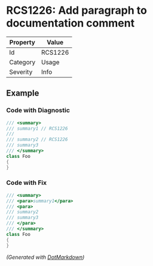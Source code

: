 # RCS1226: Add paragraph to documentation comment

| Property | Value   |
| -------- | ------- |
| Id       | RCS1226 |
| Category | Usage   |
| Severity | Info    |

## Example

### Code with Diagnostic

```csharp
/// <summary>
/// summary1 // RCS1226
/// 
/// summary2 // RCS1226
/// summary3
/// </summary>
class Foo
{
}
```

### Code with Fix

```csharp
/// <summary>
/// <para>summary1</para>
/// <para>
/// summary2
/// summary3
/// </para>
/// </summary>
class Foo
{
}
```


*\(Generated with [DotMarkdown](http://github.com/JosefPihrt/DotMarkdown)\)*